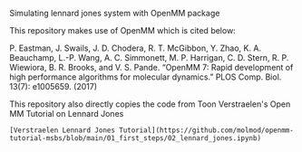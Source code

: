 Simulating lennard jones system with OpenMM package

This repository makes use of OpenMM which is cited below:

P. Eastman, J. Swails, J. D. Chodera, R. T. McGibbon, Y. Zhao, K. A. Beauchamp, L.-P. Wang, A. C. Simmonett, M. P. Harrigan, C. D. Stern, R. P. Wiewiora, B. R. Brooks, and V. S. Pande. “OpenMM 7: Rapid development of high performance algorithms for molecular dynamics.” PLOS Comp. Biol. 13(7): e1005659. (2017)

This repository also directly copies the code from Toon Verstraelen's Open MM Tutorial on Lennard Jones
```
[Verstraelen Lennard Jones Tutorial](https://github.com/molmod/openmm-tutorial-msbs/blob/main/01_first_steps/02_lennard_jones.ipynb)
```
